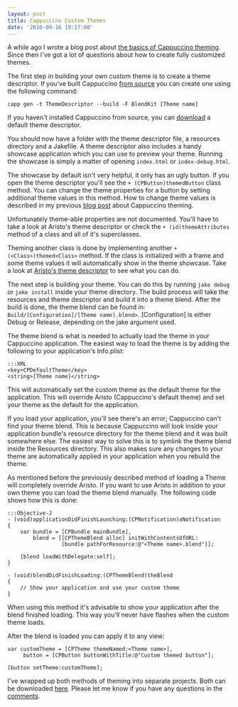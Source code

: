 ```yaml
---
layout: post
title: Cappuccino Custom Themes
date: '2010-09-16 19:17:00'
---
```


A while ago I wrote a blog post about [the basics of Cappuccino theming](http://www.annema.me/blog/post/the-basics-of-cappuccino-theming). Since then I've got a lot of questions about how to create fully customized themes. 

The first step in building your own custom theme is to create a theme descriptor. If you've built Cappuccino [from source][Instructions] you can create one using the following command:

    capp gen -t ThemeDescriptor --build -F BlendKit [Theme name]

If you haven't installed Cappuccino from source, you can [download][] a default theme descriptor.

[Instructions]: http://github.com/280north/cappuccino/wiki/Getting-and-Building-the-Source
[download]: http://dl.dropbox.com/u/3415875/Blog/Cappuccino%20Theming/ThemeDescriptor.zip

You should now have a folder with the theme descriptor file, a resources directory and a Jakefile. A theme descriptor also includes a handy showcase application which you can use to preview your theme. Running the showcase is simply a matter of opening `index.html` or `index-debug.html`.

The showcase by default isn't very helpful, it only has an ugly button. If you open the theme descriptor you'll see the `+ (CPButton)themedButton` class method. You can change the theme properties for a button by setting additional theme values in this method. How to change theme values is described in my previous [blog post][] about Cappuccino theming.

[blog post]:http://www.annema.me/blog/post/the-basics-of-cappuccino-theming

Unfortunately theme-able properties are not documented. You'll have to take a look at Aristo's theme descriptor or check the `+ (id)themeAttributes` method of a class and all of it's superclasses.

Theming another class is done by implementing another `+(<Class>)themed<Class>` method. If the class is initialized with a frame and some theme values it will automatically show in the theme showcase. Take a look at [Aristo's theme descriptor][] to see what you can do.

[Aristo's theme descriptor]: http://github.com/280north/cappuccino/blob/master/AppKit/Themes/Aristo/ThemeDescriptors.j

The next step is building your theme. You can do this by running `jake debug` or `jake install` inside your theme directory. The build process will take the resources and theme descriptor and build it into a theme blend. After the build is done, the theme blend can be found in: `Build/[Configuration]/[Theme name].blend>`. [Configuration] is either Debug or Release, depending on the jake argument used.

The theme blend is what is needed to actually load the theme in your Cappuccino application. The easiest way to load the theme is by adding the following to your application's Info.plist:

	:::XML
	<key>CPDefaultTheme</key>
	<string>[Theme name]</string>

This will automatically set the custom theme as the default theme for the application. This will override Aristo (Cappuccino's default theme) and set your theme as the default for the application.

If you load your application, you'll see there's an error; Cappuccino can't find your theme blend. This is because Cappuccino will look inside your application bundle's resource directory for the theme blend and it was built somewhere else. The easiest way to solve this is to symlink the theme blend inside the Resources directory. This also makes sure any changes to your theme are automatically applied in your application when you rebuild the theme.

As mentioned before the previously described method of loading a Theme will completely override Aristo. If you want to use Aristo in addition to your own theme you can load the theme blend manually. The following code shows how this is done:

	:::Objective-J
	- (void)applicationDidFinishLaunching:(CPNotification)aNotification
	{
		var bundle = [CPBundle mainBundle],
		    blend = [[CPThemeBlend alloc] initWithContentsOfURL:
					 [bundle pathForResource:@"<Theme name>.blend"]];

		[blend loadWithDelegate:self];
	}

	- (void)blendDidFinishLoading:(CPThemeBlend)theBlend
	{
		// Show your application and use your custom theme
	}

When using this method it's advisable to show your application after the blend finished loading. This way you'll never have flashes when the custom theme loads.

After the blend is loaded you can apply it to any view:

	var customTheme = [CPTheme themeNamed:<Theme name>],
         button = [CPButton buttonWithTitle:@"Custom themed button"];

	[button setTheme:customTheme];

I've wrapped up both methods of theming into separate projects. Both can be downloaded [here][Download URL]. Please let me know if you have any questions in the [comments](#comment_form).

[Download URL]: http://dl.dropbox.com/u/3415875/Blog/Cappuccino%20Theming/Cappuccino%20Custom%20Themes.zip